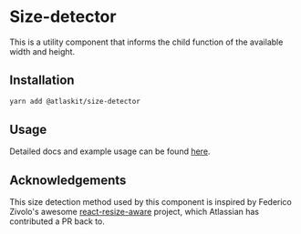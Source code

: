 # Size-detector

This is a utility component that informs the child function of the available width and height.

## Installation

```sh
yarn add @atlaskit/size-detector
```

## Usage

Detailed docs and example usage can be found [here](https://atlaskit.atlassian.com/packages/core/size-detector).

## Acknowledgements

This size detection method used by this component is inspired by Federico Zivolo's awesome [react-resize-aware][react-resize-aware-repo] project, which Atlassian has contributed a PR back to.

[react-resize-aware-repo]: https://github.com/FezVrasta/react-resize-aware

